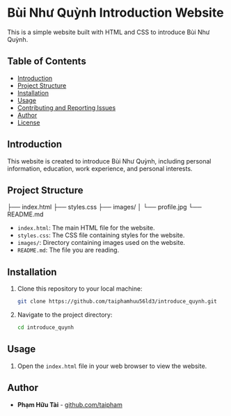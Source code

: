 # Bùi Như Quỳnh Introduction Website

This is a simple website built with HTML and CSS to introduce Bùi Như Quỳnh.

## Table of Contents

- [Introduction](#introduction)
- [Project Structure](#project-structure)
- [Installation](#installation)
- [Usage](#usage)
- [Contributing and Reporting Issues](#contributing-and-reporting-issues)
- [Author](#author)
- [License](#license)

## Introduction

This website is created to introduce Bùi Như Quỳnh, including personal information, education, work experience, and personal interests.

## Project Structure

├── index.html
├── styles.css
├── images/
│ └── profile.jpg
└── README.md

- `index.html`: The main HTML file for the website.
- `styles.css`: The CSS file containing styles for the website.
- `images/`: Directory containing images used on the website.
- `README.md`: The file you are reading.

## Installation

1. Clone this repository to your local machine:

    ```sh
    git clone https://github.com/taiphamhuu56ld3/introduce_quynh.git
    ```

2. Navigate to the project directory:

    ```sh
    cd introduce_quynh
    ```

## Usage

1. Open the `index.html` file in your web browser to view the website.

## Author

- **Phạm Hữu Tài** - [github.com/taipham](https://github.com/taiphamhuu56ld3)

